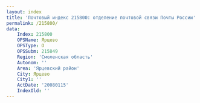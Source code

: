```yaml
---
layout: index
title: 'Почтовый индекс 215800: отделение почтовой связи Почты России'
permalink: /215800/
data:
    Index: 215800
    OPSName: Ярцево
    OPSType: О
    OPSSubm: 215849
    Region: 'Смоленская область'
    Autonom: ''
    Area: 'Ярцевский район'
    City: Ярцево
    City1: ''
    ActDate: '20080115'
    IndexOld: ''
---
```

